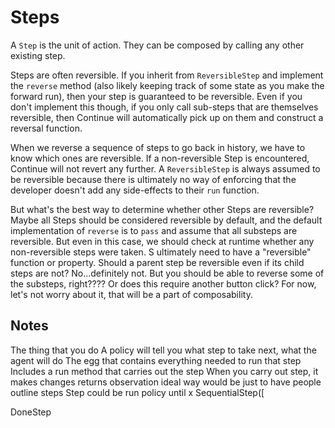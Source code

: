 # Steps

A `Step` is the unit of action. They can be composed by calling any other existing step.

Steps are often reversible. If you inherit from `ReversibleStep` and implement the `reverse` method (also likely keeping track of some state as you make the forward run), then your step is guaranteed to be reversible. Even if you don't implement this though, if you only call sub-steps that are themselves reversible, then Continue will automatically pick up on them and construct a reversal function.

When we reverse a sequence of steps to go back in history, we have to know which ones are reversible. If a non-reversible Step is encountered, Continue will not revert any further. A `ReversibleStep` is always assumed to be reversible because there is ultimately no way of enforcing that the developer doesn't add any side-effects to their `run` function.

But what's the best way to determine whether other Steps are reversible? Maybe all Steps should be considered reversible by default, and the default implementation of `reverse` is to `pass` and assume that all substeps are reversible. But even in this case, we should check at runtime whether any non-reversible steps were taken. S ultimately need to have a "reversible" function or property. Should a parent step be reversible even if its child steps are not? No...definitely not. But you should be able to reverse some of the substeps, right???? Or does this require another button click? For now, let's not worry about it, that will be a part of composability.

## Notes

The thing that you do
A policy will tell you what step to take next, what the agent will do
The egg that contains everything needed to run that step
Includes a run method that carries out the step
When you carry out step, it makes changes
returns observation
ideal way would be just to have people outline steps
Step could be run policy until x
SequentialStep([

DoneStep
